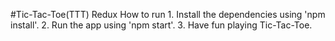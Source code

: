 #Tic-Tac-Toe(TTT) Redux
  How to run
    1. Install the dependencies using 'npm install'.
    2. Run the app using 'npm start'.
    3. Have fun playing Tic-Tac-Toe.

